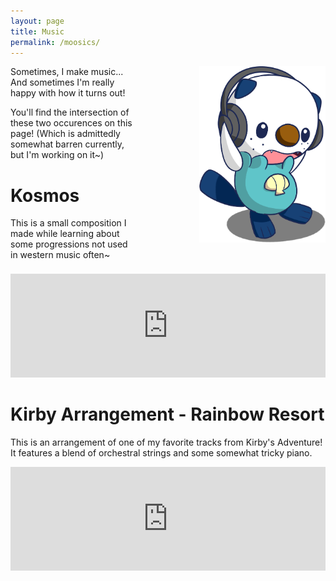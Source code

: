```yaml
---
layout: page
title: Music
permalink: /moosics/
---
```


![Oshaphones](/img/Oshaphones.png "Oshawott!")
<style>
  img[alt=Oshaphones]{
    float: right;
    margin-left: 100px;
    margin-bottom: 50px;
  }

  @media only screen and (max-width: 1400px) and (min-width: 600px) {
    img[alt=Oshaphones]{
      max-width: 40%;
    }
  }
</style>

Sometimes, I make music... And sometimes I'm really happy with how it turns out!

You'll find the intersection of these two occurences on this page! (Which is admittedly somewhat barren currently, but I'm working on it~)

# Kosmos
This is a small composition I made while learning about some progressions not used in western music often~
<iframe width="100%" height="166" scrolling="no" frameborder="no" allow="autoplay" src="https://w.soundcloud.com/player/?url=https%3A//api.soundcloud.com/tracks/1430976283&color=%23ff5500&auto_play=false&hide_related=false&show_comments=true&show_user=true&show_reposts=false&show_teaser=true&visual=true"></iframe>

# Kirby Arrangement - Rainbow Resort
This is an arrangement of one of my favorite tracks from Kirby's Adventure! It features a blend of orchestral strings and some somewhat tricky piano.

<iframe width="100%" height="166" scrolling="no" frameborder="no" allow="autoplay" src="https://w.soundcloud.com/player/?url=https%3A//api.soundcloud.com/tracks/477734943&color=%23b01515&auto_play=false&hide_related=false&show_comments=true&show_user=true&show_reposts=false&show_teaser=true"></iframe>
